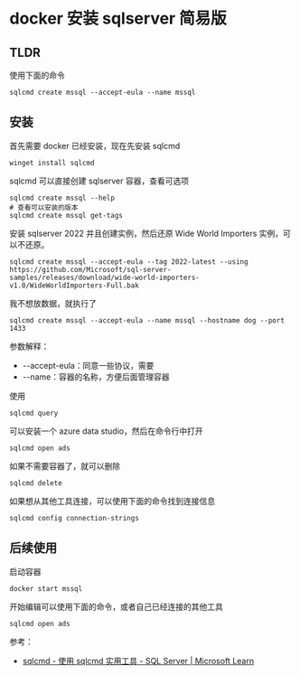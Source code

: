 # docker 安装 sqlserver 简易版

## TLDR

使用下面的命令

```shell
sqlcmd create mssql --accept-eula --name mssql
```

## 安装

首先需要 docker 已经安装，现在先安装 sqlcmd

```shell
winget install sqlcmd
```

sqlcmd 可以直接创建 sqlserver 容器，查看可选项

```shell
sqlcmd create mssql --help
# 查看可以安装的版本
sqlcmd create mssql get-tags
```

安装 sqlserver 2022 并且创建实例，然后还原 Wide World Importers 实例，可以不还原。

```shell
sqlcmd create mssql --accept-eula --tag 2022-latest --using https://github.com/Microsoft/sql-server-samples/releases/download/wide-world-importers-v1.0/WideWorldImporters-Full.bak
```

我不想放数据，就执行了

```shell
sqlcmd create mssql --accept-eula --name mssql --hostname dog --port 1433
```

参数解释：

- --accept-eula：同意一些协议，需要
- --name：容器的名称，方便后面管理容器

使用

```shell
sqlcmd query
```

可以安装一个 azure data studio，然后在命令行中打开

```shell
sqlcmd open ads
```

如果不需要容器了，就可以删除

```shell
sqlcmd delete
```

如果想从其他工具连接，可以使用下面的命令找到连接信息

```shell
sqlcmd config connection-strings
```

## 后续使用

启动容器

```shell
docker start mssql
```

开始编辑可以使用下面的命令，或者自己已经连接的其他工具

```shell
sqlcmd open ads
```

参考：

- [sqlcmd - 使用 sqlcmd 实用工具 - SQL Server | Microsoft Learn](https://learn.microsoft.com/zh-cn/sql/tools/sqlcmd/sqlcmd-use-utility?view=sql-server-ver16#create-and-query-a-sql-server-container)
